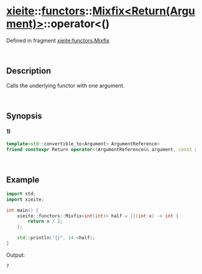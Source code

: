 # [xieite](../../../../../../xieite.md)\:\:[functors](../../../../../../functors.md)\:\:[Mixfix<Return(Argument)>](../../../../mixfix.md)\:\:operator<\(\)
Defined in fragment [xieite:functors.Mixfix](../../../../../../../src/functors/mixfix.cpp)

&nbsp;

## Description
Calls the underlying functor with one argument.

&nbsp;

## Synopsis
#### 1)
```cpp
template<std::convertible_to<Argument> ArgumentReference>
friend constexpr Return operator<(ArgumentReference&& argument, const xieite::functors::Mixfix<Return(Argument)>& mixfix);
```

&nbsp;

## Example
```cpp
import std;
import xieite;

int main() {
    xieite::functors::Mixfix<int(int)> half = [](int x) -> int {
        return x / 2;
    };

    std::println("{}", 14 <half);
}
```
Output:
```
7
```
